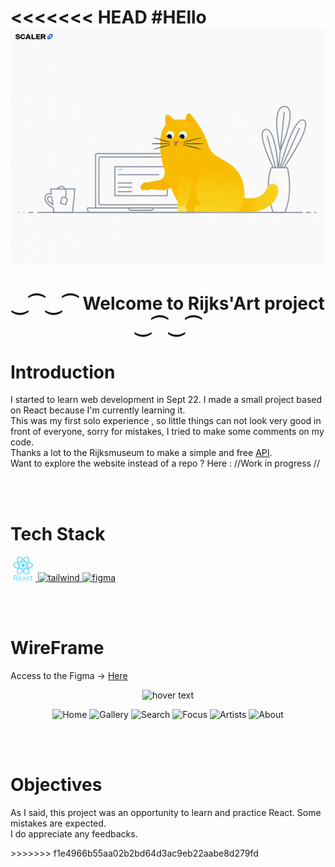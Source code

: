 <<<<<<< HEAD
#HEllo
![PRESENTATION](./readme/giphy.gif)
=======
<h1 align="center">⏝⏜⏝⏜ Welcome to Rijks'Art project ⏝⏜⏝⏜</h1>
<h2></h2>

<h1 href='#'>Introduction</h1>
<p>I started to learn web development in Sept 22. I made a small project based on React because I'm currently learning it. <br/>
This was my first solo experience , so little things can not look very good in front of everyone, sorry for mistakes, I tried to make some comments on my code.<br/>
Thanks a lot to the Rijksmuseum to make a simple and free <a href='https://data.rijksmuseum.nl/object-metadata/api/'>API</a>. <br/>
Want to explore the website instead of a repo ? Here : //Work in progress // </p>
<br/>
<br/>
<h1 href='#'>Tech Stack</h1>
<a href="https://reactjs.org/" target="_blank" rel="noreferrer"> <img src="https://raw.githubusercontent.com/devicons/devicon/master/icons/react/react-original-wordmark.svg" alt="react" width="40" height="40"/> </a> 
  <a href="https://tailwindcss.com/" target="_blank" rel="noreferrer"> <img src="https://www.vectorlogo.zone/logos/tailwindcss/tailwindcss-icon.svg" alt="tailwind" width="40" height="40"/> </a> 
<a href="https://www.figma.com/" target="_blank" rel="noreferrer"> <img src="https://www.vectorlogo.zone/logos/figma/figma-icon.svg" alt="figma" width="40" height="40"/> </a>  </p>
<br/>
<br/>
  
<h1 href='#'>WireFrame</h1>
<p> Access to the Figma -> <a href='https://www.figma.com/file/ypoMbT5oFCjD9clbp2kGyS/RIJKS'ART?node-id=0%3A1' >Here</a></p>
<p align="center">
  <img src="https://i.ibb.co/vXpbL3H/RIJKSART-2.png" width="350" title="hover text">
</p>
<p align="center">
<img src="https://i.ibb.co/3hX5pBx/Capture-d-e-cran-2022-11-06-a-20-57-53.png" alt="Home" border="0">
<img src="https://i.ibb.co/XFKJ5Nm/Capture-d-e-cran-2022-11-06-a-20-58-03.png" alt="Gallery" border="0">
<img src="https://i.ibb.co/FXHsBRQ/Capture-d-e-cran-2022-11-06-a-17-27-48.png" alt="Search" border="0">
<img src="https://i.ibb.co/RysHWTT/Capture-d-e-cran-2022-11-06-a-20-58-16.png" alt="Focus" border="0">
<img src="https://i.ibb.co/zbyLz8B/Capture-d-e-cran-2022-11-06-a-20-58-55.png" alt="Artists" border="0">
<img src="https://i.ibb.co/jD0RSCB/Capture-d-e-cran-2022-11-06-a-20-58-44.png" alt="About" border="0">
</p>
<br/>
<br/>

<h1 href='#'>Objectives</h1>
<p>As I said, this project was an opportunity to learn and practice React. Some mistakes are expected.
<br/> I do appreciate any feedbacks.</p>
>>>>>>> f1e4966b55aa02b2bd64d3ac9eb22aabe8d279fd
